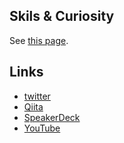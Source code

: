 ## Skils & Curiosity

See [this page](https://github.com/drumath2237/drumath2237/blob/master/Skils.md).

## Links

- [twitter](https://twitter.com/ninisan_drumath)
- [Qiita](https://qiita.com/drumath2237)
- [SpeakerDeck](https://speakerdeck.com/drumath2237)
- [YouTube](https://www.youtube.com/channel/UCcS1ZryzFkmAoY9T4tmi2pQ?view_as=subscriber)
